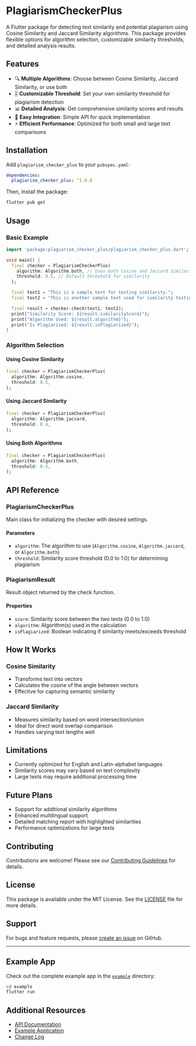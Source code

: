 # PlagiarismCheckerPlus

A Flutter package for detecting text similarity and potential plagiarism using Cosine Similarity and Jaccard Similarity algorithms. This package provides flexible options for algorithm selection, customizable similarity thresholds, and detailed analysis results.

## Features

- 🔍 **Multiple Algorithms**: Choose between Cosine Similarity, Jaccard Similarity, or use both
- 🎚️ **Customizable Threshold**: Set your own similarity threshold for plagiarism detection
- 📊 **Detailed Analysis**: Get comprehensive similarity scores and results
- 🚀 **Easy Integration**: Simple API for quick implementation
- ⚡ **Efficient Performance**: Optimized for both small and large text comparisons

## Installation

Add `plagiarism_checker_plus` to your `pubspec.yaml`:

```yaml
dependencies:
  plagiarism_checker_plus: ^1.0.0
```

Then, install the package:

```bash
flutter pub get
```

## Usage

### Basic Example

```dart
import 'package:plagiarism_checker_plus/plagiarism_checker_plus.dart';

void main() {
  final checker = PlagiarismCheckerPlus(
    algorithm: Algorithm.both, // Uses both Cosine and Jaccard Similarity
    threshold: 0.5, // Default threshold for similarity
  );

  final text1 = "This is a sample text for testing similarity.";
  final text2 = "This is another sample text used for similarity testing.";

  final result = checker.check(text1, text2);
  print("Similarity Score: ${result.similarityScore}");
  print("Algorithm Used: ${result.algorithm}");
  print("Is Plagiarized: ${result.isPlagiarized}");
}
```

### Algorithm Selection

#### Using Cosine Similarity

```dart
final checker = PlagiarismCheckerPlus(
  algorithm: Algorithm.cosine,
  threshold: 0.5,
);
```

#### Using Jaccard Similarity

```dart
final checker = PlagiarismCheckerPlus(
  algorithm: Algorithm.jaccard,
  threshold: 0.4,
);
```

#### Using Both Algorithms

```dart
final checker = PlagiarismCheckerPlus(
  algorithm: Algorithm.both,
  threshold: 0.5,
);
```

## API Reference

### PlagiarismCheckerPlus

Main class for initializing the checker with desired settings.

#### Parameters

- `algorithm`: The algorithm to use (`Algorithm.cosine`, `Algorithm.jaccard`, or `Algorithm.both`)
- `threshold`: Similarity score threshold (0.0 to 1.0) for determining plagiarism

### PlagiarismResult

Result object returned by the check function.

#### Properties

- `score`: Similarity score between the two texts (0.0 to 1.0)
- `algorithm`: Algorithm(s) used in the calculation
- `isPlagiarized`: Boolean indicating if similarity meets/exceeds threshold

## How It Works

### Cosine Similarity

- Transforms text into vectors
- Calculates the cosine of the angle between vectors
- Effective for capturing semantic similarity

### Jaccard Similarity

- Measures similarity based on word intersection/union
- Ideal for direct word overlap comparison
- Handles varying text lengths well

## Limitations

- Currently optimized for English and Latin-alphabet languages
- Similarity scores may vary based on text complexity
- Large texts may require additional processing time

## Future Plans

- Support for additional similarity algorithms
- Enhanced multilingual support
- Detailed matching report with highlighted similarities
- Performance optimizations for large texts

## Contributing

Contributions are welcome! Please see our [Contributing Guidelines](CONTRIBUTING.md) for details.

## License

This package is available under the MIT License. See the [LICENSE](LICENSE) file for more details.

## Support

For bugs and feature requests, please [create an issue](https://github.com/SumanSharmaTech/plagiarism_checker_plus/issues) on GitHub.

---

## Example App

Check out the complete example app in the [`example`](example) directory:

```bash
cd example
flutter run
```

## Additional Resources

- [API Documentation](https://pub.dev/documentation/plagiarism_checker_plus)
- [Example Application](example/)
- [Change Log](CHANGELOG.md)
